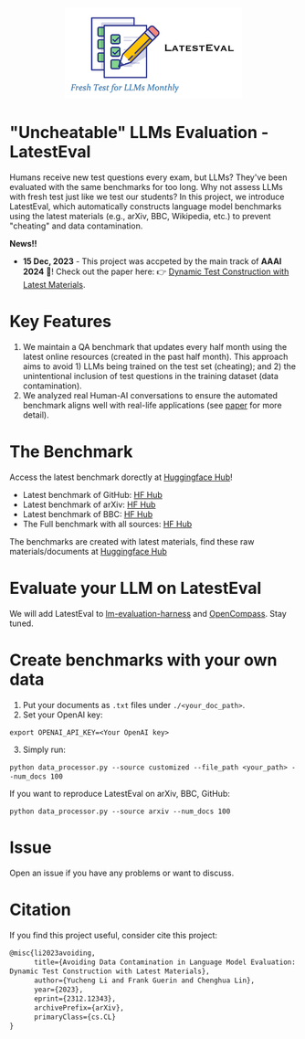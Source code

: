 <p align="center">
    <img src="https://github.com/liyucheng09/LatestEval/blob/master/figs/logo.png" alt="Logo of Selective Context" width="auto" height="160" />
</p>

# "Uncheatable" LLMs Evaluation - LatestEval

Humans receive new test questions every exam, but LLMs? They've been evaluated with the same benchmarks for too long. Why not assess LLMs with fresh test just like we test our students? In this project, we introduce LatestEval, which automatically constructs language model benchmarks using the latest materials (e.g., arXiv, BBC, Wikipedia, etc.) to prevent "cheating" and data contamination.

**News!!**

- **15 Dec, 2023** - This project was accpeted by the main track of **AAAI 2024** :partying_face:! Check out the paper here: :point_right: [Dynamic Test Construction with Latest Materials](https://arxiv.org/abs/2312.12343).

# Key Features

1. We maintain a QA benchmark that updates every half month using the latest online resources (created in the past half month). This approach aims to avoid 1) LLMs being trained on the test set (cheating); and 2) the unintentional inclusion of test questions in the training dataset (data contamination).
2. We analyzed real Human-AI conversations to ensure the automated benchmark aligns well with real-life applications (see [paper](https://arxiv.org/abs/2312.12343) for more detail).


# The Benchmark

Access the latest benchmark dorectly at [Huggingface Hub](https://huggingface.co/LatestEval)!

- Latest benchmark of GitHub: [HF Hub](https://huggingface.co/datasets/LatestEval/github-latest)
- Latest benchmark of arXiv: [HF Hub](https://huggingface.co/datasets/LatestEval/arxiv-latest)
- Latest benchmark of BBC: [HF Hub](https://huggingface.co/datasets/LatestEval/bbc-latest)
- The Full benchmark with all sources: [HF Hub](https://huggingface.co/datasets/LatestEval/full-latest)

The benchmarks are created with latest materials, find these raw materials/documents at [Huggingface Hub](https://huggingface.co/RealTimeData)

# Evaluate your LLM on LatestEval

We will add LatestEval to [lm-evaluation-harness](https://github.com/EleutherAI/lm-evaluation-harness) and [OpenCompass](https://github.com/open-compass/opencompass). Stay tuned.

# Create benchmarks with your own data

1. Put your documents as `.txt` files under `./<your_doc_path>`.
2. Set your OpenAI key:

```
export OPENAI_API_KEY=<Your OpenAI key>
```

3. Simply run:

```
python data_processor.py --source customized --file_path <your_path> --num_docs 100
```

If you want to reproduce LatestEval on arXiv, BBC, GitHub:

```
python data_processor.py --source arxiv --num_docs 100
```

# Issue

Open an issue if you have any problems or want to discuss.

# Citation

If you find this project useful, consider cite this project:

```
@misc{li2023avoiding,
      title={Avoiding Data Contamination in Language Model Evaluation: Dynamic Test Construction with Latest Materials}, 
      author={Yucheng Li and Frank Guerin and Chenghua Lin},
      year={2023},
      eprint={2312.12343},
      archivePrefix={arXiv},
      primaryClass={cs.CL}
}
```